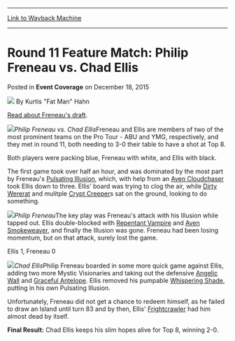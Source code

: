 
---
[Link to Wayback Machine](https://web.archive.org/web/20220119000209/https://magic.wizards.com/en/articles/archive/event-coverage/round-11-feature-match-philip-freneau-vs-chad-ellis-2015-12-18)

[_metadata_:author]:- "Kurtis `Fat Man` Hahn"
[_metadata_:description]:- "Read about Freneau's draft. Philip Freneau vs. Chad EllisFreneau and Ellis are members of two of the most prominent teams on the Pro Tour - ABU and YMG, respectively, and they met in round 11, both needing to 3-0 their table to have a shot at Top 8. Both players were packing blue, Freneau with white, and Ellis with black. The first game took over half an hour, and was"
[_metadata_:generator]:- "Drupal 7 (http://drupal.org)"
[_metadata_:node]:- "955641"
[_metadata_:publish_date]:- "2015-12-18"
[_metadata_:source]:- "div-main-content"
[_metadata_:title]:- "Round 11 Feature Match: Philip Freneau vs. Chad Ellis"
[_metadata_:wayback_capture_timestamp]:- "2022-01-19 00:02:09"
[_metadata_:wayback_raw_url]:- "https://web.archive.org/web/20220119000209id_/https://magic.wizards.com/en/articles/archive/event-coverage/round-11-feature-match-philip-freneau-vs-chad-ellis-2015-12-18"
[_metadata_:wayback_url]:- "https://magic.wizards.com/en/articles/archive/event-coverage/round-11-feature-match-philip-freneau-vs-chad-ellis-2015-12-18"
---


Round 11 Feature Match: Philip Freneau vs. Chad Ellis
=====================================================



 Posted in **Event Coverage**
 on December 18, 2015 






![](https://media.magic.wizards.com/styles/auth_small/public/generic-avatar-150_496.png)
By Kurtis "Fat Man" Hahn











[Read about Freneau's draft](http://archive.wizards.com/sideboard/article.asp?x=GPATL01%5C790draft2c).


![](https://media.magic.wizards.com/image_legacy_migration/sideboard/images/gpatl01/902.jpg)*Philip Freneau vs. Chad Ellis*Freneau and Ellis are members of two of the most prominent teams on the Pro Tour - ABU and YMG, respectively, and they met in round 11, both needing to 3-0 their table to have a shot at Top 8.


Both players were packing blue, Freneau with white, and Ellis with black.


The first game took over half an hour, and was dominated by the most part by Freneau's [Pulsating Illusion](https://gatherer.wizards.com/Pages/Card/Details.aspx?name=Pulsating+Illusion), which, with help from an [Aven Cloudchaser](https://gatherer.wizards.com/Pages/Card/Details.aspx?name=Aven+Cloudchaser) took Ellis down to three.
Ellis' board was trying to clog the air, while [Dirty Wererat](https://gatherer.wizards.com/Pages/Card/Details.aspx?name=Dirty+Wererat) and mulitple [Crypt Creeper](https://gatherer.wizards.com/Pages/Card/Details.aspx?name=Crypt+Creeper)s sat on the ground, looking to do something.


![](https://media.magic.wizards.com/image_legacy_migration/sideboard/images/gpatl01/904.jpg)*Philip Freneau*The key play was Freneau's attack with his Illusion while tapped out. Ellis double-blocked with [Repentant Vampire](https://gatherer.wizards.com/Pages/Card/Details.aspx?name=Repentant+Vampire) and [Aven Smokeweaver](https://gatherer.wizards.com/Pages/Card/Details.aspx?name=Aven+Smokeweaver), and finally the Illusion was gone. Freneau had been losing momentum, but on that attack, surely lost the game.


Ellis 1, Freneau 0


![](https://media.magic.wizards.com/image_legacy_migration/sideboard/images/gpatl01/903.jpg)*Chad Ellis*Philip Freneau boarded in some more quick game against Ellis, adding two more Mystic Visionaries and taking out the defensive [Angelic Wall](https://gatherer.wizards.com/Pages/Card/Details.aspx?name=Angelic+Wall) and [Graceful Antelope](https://gatherer.wizards.com/Pages/Card/Details.aspx?name=Graceful+Antelope). Ellis removed his pumpable [Whispering Shade](https://gatherer.wizards.com/Pages/Card/Details.aspx?name=Whispering+Shade), putting in his own Pulsating Illusion.


Unfortunately, Freneau did not get a chance to redeem himself, as he failed to draw an Island until turn 83 and by then, Ellis' [Frightcrawler](https://gatherer.wizards.com/Pages/Card/Details.aspx?name=Frightcrawler) had him almost dead by itself.


**Final Result:** Chad Ellis keeps his slim hopes alive for Top 8, winning 2-0.







